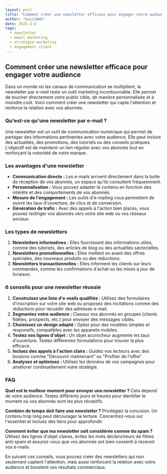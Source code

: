 ```yaml
---
layout: post
title: "Comment créer une newsletter efficace pour engager votre audience"
author: "GuiziWeb"
date: 2025-3-8
tags:
  - newsletter
  - email marketing
  - stratégie marketing
  - engagement client
---
```


## Comment créer une newsletter efficace pour engager votre audience

Dans un monde où les canaux de communication se multiplient, la newsletter par e-mail reste un outil marketing incontournable. Elle permet de toucher directement votre public cible, de manière personnalisée et à moindre coût. Voici comment créer une newsletter qui capte l'attention et renforce la relation avec vos abonnés.

### **Qu'est-ce qu'une newsletter par e-mail ?**

Une newsletter est un outil de communication numérique qui permet de partager des informations pertinentes avec votre audience. Elle peut inclure des actualités, des promotions, des tutoriels ou des conseils pratiques. L'objectif est de maintenir un lien régulier avec vos abonnés tout en renforçant la notoriété de votre marque.

### **Les avantages d'une newsletter**

- **Communication directe :** Les e-mails arrivent directement dans la boîte de réception de vos abonnés, un espace qu'ils consultent fréquemment.
- **Personnalisation :** Vous pouvez adapter le contenu en fonction des intérêts et des comportements de vos abonnés.
- **Mesure de l'engagement :** Les outils d'e-mailing vous permettent de suivre les taux d'ouverture, de clics et de conversion.
- **Génération de trafic :** Avec des appels à l'action bien placés, vous pouvez rediriger vos abonnés vers votre site web ou vos réseaux sociaux.

### **Les types de newsletters**

1. **Newsletters informatives :** Elles fournissent des informations utiles, comme des tutoriels, des articles de blog ou des actualités sectorielles.
2. **Newsletters promotionnelles :** Elles mettent en avant des offres spéciales, des nouveaux produits ou des réductions.
3. **Newsletters transactionnelles :** Elles informent les clients sur leurs commandes, comme les confirmations d'achat ou les mises à jour de livraison.

### **6 conseils pour une newsletter réussie**

1. **Construisez une liste d'e-mails qualifiée :** Utilisez des formulaires d'inscription sur votre site web ou proposez des incitations comme des réductions pour recueillir des adresses e-mail.
2. **Segmentez votre audience :** Classez vos abonnés en groupes (clients fidèles, prospects, etc.) pour envoyer des messages ciblés.
3. **Choisissez un design adapté :** Optez pour des modèles simples et responsifs, compatibles avec les appareils mobiles.
4. **Testez vos lignes d'objet :** Un objet accrocheur augmente les taux d'ouverture. Testez différentes formulations pour trouver la plus efficace.
5. **Incluez des appels à l'action clairs :** Guidez vos lecteurs avec des boutons comme "Découvrir maintenant" ou "Profiter de l'offre".
6. **Analysez et optimisez :** Utilisez les données de vos campagnes pour améliorer continuellement votre stratégie.

### **FAQ**

**Quel est le meilleur moment pour envoyer une newsletter ?**
Cela dépend de votre audience. Testez différents jours et heures pour identifier le moment où vos abonnés sont les plus réceptifs.

**Combien de temps doit faire une newsletter ?**
Privilégiez la concision. Un contenu trop long peut décourager la lecture. Concentrez-vous sur l'essentiel et incluez des liens pour approfondir.

**Comment éviter que ma newsletter soit considérée comme du spam ?**
Utilisez des lignes d'objet claires, évitez les mots déclencheurs de filtres anti-spam et assurez-vous que vos abonnés ont bien consenti à recevoir vos e-mails.

En suivant ces conseils, vous pouvez créer des newsletters qui non seulement captent l'attention, mais aussi renforcent la relation avec votre audience et boostent vos résultats commerciaux.
